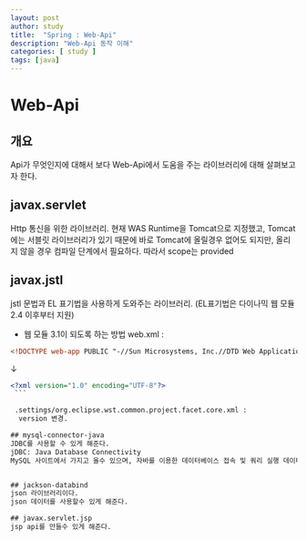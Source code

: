 ```yaml
---
layout: post
author: study
title:  "Spring : Web-Api"
description: "Web-Api 동작 이해"
categories: [ study ]
tags: [java]
---
```


# Web-Api

## 개요
 Api가 무엇인지에 대해서 보다 Web-Api에서 도움을 주는 라이브러리에 대해 살펴보고자 한다.
 
## javax.servlet
 Http 통신을 위한 라이브러리.
 현재 WAS Runtime을 Tomcat으로 지정했고, Tomcat에는 서블릿 라이브러리가 있기 때문에 바로 Tomcat에 올릴경우 없어도 되지만, 올리지 않을 경우 컴파일 단계에서 필요하다. 따라서 scope는 provided
 
## javax.jstl
 jstl 문법과 EL 표기법을 사용하게 도와주는 라이브러리. (EL표기법은 다이나믹 웹 모듈 2.4 이후부터 지원)
  - 웹 모듈 3.1이 되도록 하는 방법
   web.xml : 
   ``` xml 
   <!DOCTYPE web-app PUBLIC "-//Sun Microsystems, Inc.//DTD Web Application 2.3//EN" "http://java.sun.com/dtd/web-app_2_3.dtd" >
   ```
   ↓
   ``` xml 
   <?xml version="1.0" encoding="UTF-8"?>
    ```

    .settings/org.eclipse.wst.common.project.facet.core.xml :
     version 변경.

## mysql-connector-java
 JDBC를 사용할 수 있게 해준다.
 jDBC: Java Database Connectivity
 MySQL 사이트에서 가지고 올수 있으며, 자바를 이용한 데이터베이스 접속 및 쿼리 실행 데이터 핸들링을 제공한다.
 

## jackson-databind
 json 라이브러리이다. 
 json 데이터를 사용할수 있게 해준다.
 
## javax.servlet.jsp
 jsp api를 만들수 있게 해준다.

  


 
